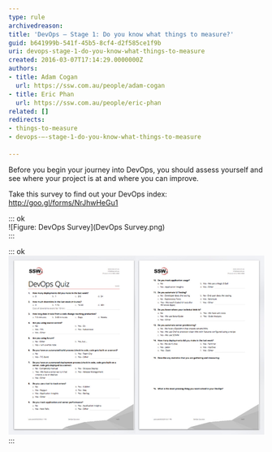 ```yaml
---
type: rule
archivedreason: 
title: 'DevOps – Stage 1: Do you know what things to measure?'
guid: b641999b-541f-45b5-8cf4-d2f585ce1f9b
uri: devops-stage-1-do-you-know-what-things-to-measure
created: 2016-03-07T17:14:29.0000000Z
authors:
- title: Adam Cogan
  url: https://ssw.com.au/people/adam-cogan
- title: Eric Phan
  url: https://ssw.com.au/people/eric-phan
related: []
redirects:
- things-to-measure
- devops-–-stage-1-do-you-know-what-things-to-measure

---
```


Before you begin your journey into DevOps, you should assess yourself and see where your project is at and where you can improve.

<!--endintro-->

Take this survey to find out your DevOps index: http://goo.gl/forms/NrJhwHeGu1

::: ok  
![Figure: DevOps Survey](DevOps Survey.png)  
:::  

::: ok  
![Figure: If you prefer, you can download and print this survey in PDF](quiz-devops.jpg)  
:::
